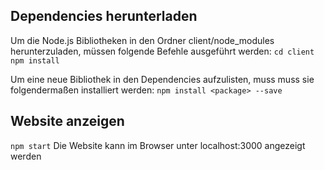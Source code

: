 ## Dependencies herunterladen
Um die Node.js Bibliotheken in den Ordner client/node_modules herunterzuladen, müssen folgende Befehle ausgeführt werden:
``cd client``
``npm install``

Um eine neue Bibliothek in den Dependencies aufzulisten, muss muss sie folgendermaßen installiert werden:
``npm install <package> --save``

## Website anzeigen
``npm start``
Die Website kann im Browser unter localhost:3000 angezeigt werden

